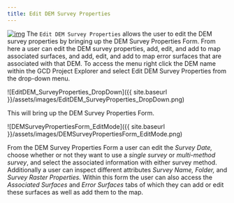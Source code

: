```yaml
---
title: Edit DEM Survey Properties
---
```


[![img](https://sites.google.com/a/joewheaton.org/gcd-6-help/_/rsrc/1427821296709/gcd-command-reference/gcd-project-explorer/project-context-menu/edit-gcd-project-properties/Settings.png)](http://gcd6help.joewheaton.org/gcd-command-reference/gcd-project-explorer/project-context-menu/edit-gcd-project-properties/Settings.png?attredirects=0) The `Edit DEM Survey Properties` allows the user to edit the DEM survey properties by bringing up the DEM Survey Properties Form.  From here a user can edit the DEM survey properties, add, edit, and add to map associated surfaces, and add, edit, and add to map error surfaces that are associated with that DEM. To access the menu right click the DEM name within the GCD Project Explorer and select Edit DEM Survey Properties from the drop-down menu.

![EditDEM_SurveyProperties_DropDown]({{ site.baseurl }}/assets/images/EditDEM_SurveyProperties_DropDown.png)

This will bring up the DEM Survey Properties Form.

![DEMSurveyPropertiesForm_EditMode]({{ site.baseurl }}/assets/images/DEMSurveyPropertiesForm_EditMode.png)

From the DEM Survey Properties Form  a user can edit the *Survey Date,* choose whether or not they want to use a *single survey* or *multi-method survey*, and select the associated information with either survey method. Additionally a user can inspect different attributes *Survey Name, Folder,* and *Survey Raster Properties.* Within this form the user can also access the *Associated Surfaces* and *Error Surfaces* tabs of which they can add or edit these surfaces as well as add them to the map.